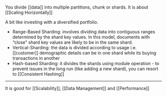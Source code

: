 You divide [[data]] into multiple partitions, chunk or shards. It is about [[Scaling Horizontally]]

A bit like investing with a diversified portfolio.

- Range-Based Sharding: involves dividing data into contiguous ranges determined by the shard key values. In this model, documents with “close” shard key values are likely to be in the same shard.
- Vertical-Sharding: the data is divided according to usage i.e. [[customer]] demographic details can be in one shard while its buying transactions in another
- Hash-based Sharding: it divides the shards using module operation - to prevent issues in the long run (like adding a new shard), you can resort to [[Consistent Hashing]]

---

It is good for [[Scalability]], [[Data Management]] and [[Performance]]